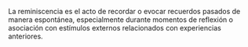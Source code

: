 La reminiscencia es el acto de recordar o evocar recuerdos pasados de manera espontánea, especialmente durante momentos de reflexión o asociación con estímulos externos relacionados con experiencias anteriores.